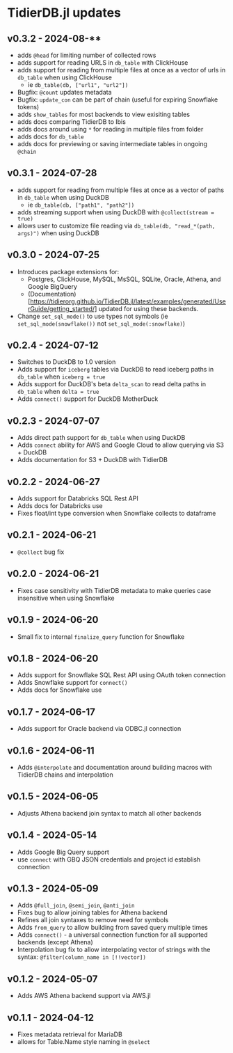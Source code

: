 # TidierDB.jl updates


## v0.3.2 - 2024-08-**
- adds `@head` for limiting number of collected rows
- adds support for reading URLS in `db_table` with ClickHouse 
- adds support for reading from multiple files at once as a vector of urls in `db_table` when using ClickHouse
    - ie `db_table(db, ["url1", "url2"])`
- Bugfix: `@count` updates metadata
- Bugfix: `update_con` can be part of chain (useful for expiring Snowflake tokens) 
- adds `show_tables` for most backends to view exisiting tables
- adds docs comparing TidierDB to Ibis 
- adds docs around using `*` for reading in multiple files from folder
- adds docs for `db_table`
- adds docs for previewing or saving intermediate tables in ongoing `@chain`

## v0.3.1 - 2024-07-28
- adds support for reading from multiple files at once as a vector of paths in `db_table` when using DuckDB
    - ie `db_table(db, ["path1", "path2"])`
- adds streaming support when using DuckDB with `@collect(stream = true)`
- allows user to customize file reading via `db_table(db, "read_*(path, args)")` when using DuckDB

## v0.3.0 - 2024-07-25
- Introduces package extensions for:
    - Postgres, ClickHouse, MySQL, MsSQL, SQLite, Oracle, Athena, and Google BigQuery
    - (Documentation)[https://tidierorg.github.io/TidierDB.jl/latest/examples/generated/UserGuide/getting_started/] updated for using these backends.  
- Change `set_sql_mode()` to use types not symbols (ie `set_sql_mode(snowflake())` not `set_sql_mode(:snowflake)`)

## v0.2.4 - 2024-07-12
- Switches to DuckDB to 1.0 version
- Adds support for `iceberg` tables via DuckDB to read iceberg paths in `db_table` when `iceberg = true` 
- Adds support for DuckDB's beta `delta_scan` to read delta paths in `db_table` when `delta = true` 
- Adds `connect()` support for DuckDB MotherDuck 

## v0.2.3 - 2024-07-07
- Adds direct path support for `db_table` when using DuckDB
- Adds `connect` ability for AWS and Google Cloud to allow querying via S3 + DuckDB 
- Adds documentation for S3 + DuckDB with TidierDB

## v0.2.2 - 2024-06-27
- Adds support for Databricks SQL Rest API
- Adds docs for Databricks use
- Fixes float/int type conversion when Snowflake collects to dataframe

## v0.2.1 - 2024-06-21
- `@collect` bug fix

## v0.2.0 - 2024-06-21
- Fixes case sensitivity with TidierDB metadata to make queries case insensitive when using Snowflake

## v0.1.9 - 2024-06-20
- Small fix to internal `finalize_query` function for Snowflake

## v0.1.8 - 2024-06-20
- Adds support for Snowflake SQL Rest API using OAuth token connection
- Adds Snowflake support for `connect()`
- Adds docs for Snowflake use

## v0.1.7 - 2024-06-17
- Adds support for Oracle backend via ODBC.jl connection

## v0.1.6 - 2024-06-11
- Adds `@interpolate` and documentation around building macros with TidierDB chains and interpolation

## v0.1.5 - 2024-06-05
- Adjusts Athena backend join syntax to match all other backends

## v0.1.4 - 2024-05-14
- Adds Google Big Query support
- use `connect` with GBQ JSON credentials and project id establish connection

## v0.1.3 - 2024-05-09
- Adds `@full_join`, `@semi_join`, `@anti_join`
- Fixes bug to allow joining tables for Athena backend
- Refines all join syntaxes to remove need for symbols
- Adds `from_query` to allow building from saved query multiple times
- Adds `connect()` - a universal connection function for all supported backends (except Athena)
- Interpolation bug fix to allow interpolating vector of strings with the syntax: `@filter(column_name in [!!vector]) ` 

## v0.1.2 - 2024-05-07
- Adds AWS Athena backend support via AWS.jl

## v0.1.1 - 2024-04-12
- Fixes metadata retrieval for MariaDB
- allows for Table.Name style naming in `@select`
